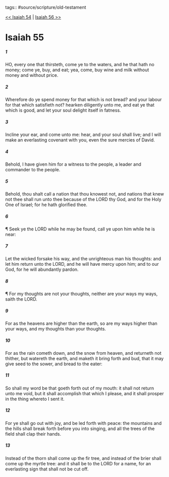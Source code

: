 tags:: #source/scripture/old-testament

[<< Isaiah 54](source/scripture/old-testament/23_Isaiah/Isaiah_54.md) | [Isaiah 56 >>](source/scripture/old-testament/23_Isaiah/Isaiah_56.md)

# Isaiah 55

##### 1

HO, every one that thirsteth, come ye to the waters, and he that hath no money; come ye, buy, and eat; yea, come, buy wine and milk without money and without price.

##### 2

Wherefore do ye spend money for that which is not bread? and your labour for that which satisfieth not? hearken diligently unto me, and eat ye that which is good, and let your soul delight itself in fatness.

##### 3

Incline your ear, and come unto me: hear, and your soul shall live; and I will make an everlasting covenant with you, even the sure mercies of David.

##### 4

Behold, I have given him for a witness to the people, a leader and commander to the people.

##### 5

Behold, thou shalt call a nation that thou knowest not, and nations that knew not thee shall run unto thee because of the LORD thy God, and for the Holy One of Israel; for he hath glorified thee.

##### 6

¶ Seek ye the LORD while he may be found, call ye upon him while he is near:

##### 7

Let the wicked forsake his way, and the unrighteous man his thoughts: and let him return unto the LORD, and he will have mercy upon him; and to our God, for he will abundantly pardon.

##### 8

¶ For my thoughts are not your thoughts, neither are your ways my ways, saith the LORD.

##### 9

For as the heavens are higher than the earth, so are my ways higher than your ways, and my thoughts than your thoughts.

##### 10

For as the rain cometh down, and the snow from heaven, and returneth not thither, but watereth the earth, and maketh it bring forth and bud, that it may give seed to the sower, and bread to the eater:

##### 11

So shall my word be that goeth forth out of my mouth: it shall not return unto me void, but it shall accomplish that which I please, and it shall prosper in the thing whereto I sent it.

##### 12

For ye shall go out with joy, and be led forth with peace: the mountains and the hills shall break forth before you into singing, and all the trees of the field shall clap their hands.

##### 13

Instead of the thorn shall come up the fir tree, and instead of the brier shall come up the myrtle tree: and it shall be to the LORD for a name, for an everlasting sign that shall not be cut off.
